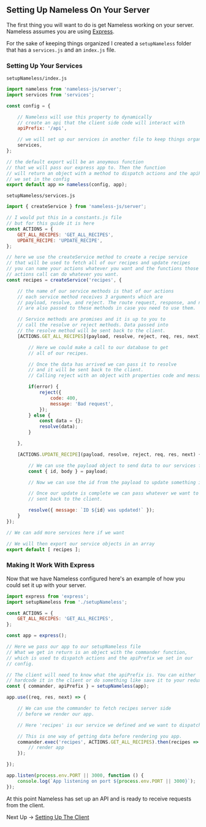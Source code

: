 ## Setting Up Nameless On Your Server

The first thing you will want to do is get Nameless working on your server. Nameless assumes you are using [Express](http://expressjs.com).

For the sake of keeping things organized I created a `setupNameless` folder that has a `services.js` and an `index.js` file.

### Setting Up Your Services

`setupNameless/index.js`
```js
import nameless from 'nameless-js/server';
import services from 'services';

const config = {

    // Nameless will use this property to dynamically
    // create an api that the client side code will interact with
    apiPrefix: '/api',

    // we will set up our services in another file to keep things organized
    services,
};

// the default export will be an anoymous function
// that we will pass our express app to. Then the function
// will return an object with a method to dispatch actions and the apiPrefix
// we set in the config
export default app => nameless(config, app);
```

`setupNameless/services.js`

```js
import { createService } from 'nameless-js/server';

// I would put this in a constants.js file
// but for this guide it is here
const ACTIONS = {
    GET_ALL_RECIPES: 'GET_ALL_RECIPES',
    UPDATE_RECIPE: 'UPDATE_RECIPE',
};

// here we use the createService method to create a recipe service
// that will be used to fetch all of our recipes and update recipes
// you can name your actions whatever you want and the functions those
// actions call can do whatever you want.
const recipes = createService('recipes', {

    // the name of our service methods is that of our actions
    // each service method receives 3 arguments which are
    // payload, resolve, and reject. The route request, response, and next arguments
    // are also passed to these methods in case you need to use them.

    // Service methods are promises and it is up to you to
    // call the resolve or reject methods. Data passed into
    // the resolve method will be sent back to the client.
    [ACTIONS.GET_ALL_RECIPES](payload, resolve, reject, req, res, next) {

        // Here we could make a call to our database to get
        // all of our recipes.

        // Once the data has arrived we can pass it to resolve
        // and it will be sent back to the client.
        // Calling reject with an object with properties code and message will handle errors.

        if(error) {
            reject({
                code: 400,
                message: 'Bad request',
            });
        } else {
            const data = {};
            resolve(data);
        }

    },

    [ACTIONS.UPDATE_RECIPE](payload, resolve, reject, req, res, next) {

        // We can use the payload object to send data to our services from the client.
        const { id, body } = payload;

        // Now we can use the id from the payload to update something in the database

        // Once our update is complete we can pass whatever we want to resolve which will be
        // sent back to the client.

        resolve({ message: `ID ${id} was updated!` });
    }
});

// We can add more services here if we want

// We will then export our service objects in an array
export default [ recipes ];
```

### Making It Work With Express

Now that we have Nameless configured here's an example of how you could set it up with your server.

```js
import express from 'express';
import setupNameless from './setupNameless';

const ACTIONS = {
    GET_ALL_RECIPES: 'GET_ALL_RECIPES',
};

const app = express();

// Here we pass our app to our setupNameless file
// What we get in return is an object with the commander function,
// which is used to dispatch actions and the apiPrefix we set in our
// config.

// The client will need to know what the apiPrefix is. You can either
// hardcode it in the client or do something like save it to your redux store.
const { commander, apiPrefix } = setupNameless(app);

app.use((req, res, next) => {

    // We can use the commander to fetch recipes server side
    // before we render our app.

    // Here 'recipes' is our service we defined and we want to dispatch the GET_ALL_RECIPES action

    // This is one way of getting data before rendering you app.
    commander.exec('recipes', ACTIONS.GET_ALL_RECIPES).then(recipes => {
        // render app
    });

});

app.listen(process.env.PORT || 3000, function () {
    console.log(`App listening on port ${process.env.PORT || 3000}`);
});

```

At this point Nameless has set up an API and is ready to receive requests from the client.

Next Up -> [Setting Up The Client](client.md)
